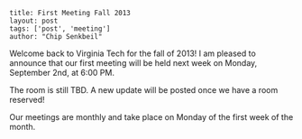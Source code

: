 ```
title: First Meeting Fall 2013
layout: post
tags: ['post', 'meeting']
author: "Chip Senkbeil"
```

Welcome back to Virginia Tech for the fall of 2013! I am pleased to announce
that our first meeting will be held next week on Monday, September 2nd, at
6:00 PM.

The room is still TBD. A new update will be posted once we have a room
reserved!

Our meetings are monthly and take place on Monday of the first week of the
month.

